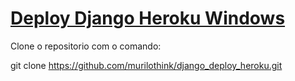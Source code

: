 # [Deploy Django Heroku Windows](http://jilcimar.github.io/)

Clone o repositorio com o comando:

git clone https://github.com/murilothink/django_deploy_heroku.git
